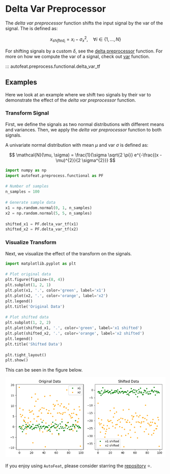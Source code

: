# Delta Var Preprocessor

The *delta var preprocessor* function shifts the input signal by the var of the signal. The is defined as:

$$
x_{shifted_{i}} = x_{i} - \sigma^{2}_{x}, \quad \forall i \in \{1, \dots, N\}
$$

For shifting signals by a custom $\delta$, see the [delta preprocessor](../functional/delta_preprocessor_fn.md) function. For more on how we compute the var of a signal, check out [var](../../functional/var.md) function.

::: autofeat.preprocess.functional.delta_var_tf

## Examples

Here we look at an example where we shift two signals by their var to demonstrate the effect of the *delta var preprocessor* function.

### Transform Signal

First, we define the signals as two normal distributions with different means and variances. Then, we apply the *delta var preprocessor* function to both signals.

A univariate normal distribution with mean $\mu$ and var $\sigma$ is defined as:

$$
\mathcal{N}(\mu, \sigma) = \frac{1}{\sigma \sqrt{2 \pi}} e^{-\frac{(x - \mu)^{2}}{2 \sigma^{2}}}
$$


```python
import numpy as np
import autofeat.preprocess.functional as PF

# Number of samples
n_samples = 100

# Generate sample data
x1 = np.random.normal(0, 1, n_samples)
x2 = np.random.normal(5, 5, n_samples)

shifted_x1 = PF.delta_var_tf(x1)
shifted_x2 = PF.delta_var_tf(x2)
```

### Visualize Transform

Next, we visualize the effect of the transform on the signals.

```python
import matplotlib.pyplot as plt

# Plot original data
plt.figure(figsize=(8, 4))
plt.subplot(1, 2, 1)
plt.plot(x1, '.', color='green', label='x1')
plt.plot(x2, '.', color='orange', label='x2')
plt.legend()
plt.title('Original Data')

# Plot shifted data
plt.subplot(1, 2, 2)
plt.plot(shifted_x1, '.', color='green', label='x1 shifted')
plt.plot(shifted_x2, '.', color='orange', label='x2 shifted')
plt.legend()
plt.title('Shifted Data')

plt.tight_layout()
plt.show()
```

This can be seen in the figure below.

![DeltaVar](../../../assets/delta_var_f_visualize.png)


If you enjoy using `AutoFeat`, please consider starring the [repository](https://github.com/autonlab/AutoFeat) ⭐️.